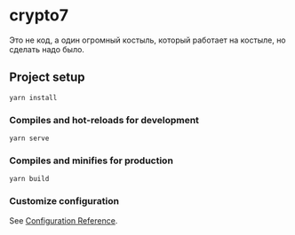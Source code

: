 # crypto7

Это не код, а один огромный костыль, который работает на костыле, но сделать надо было.


## Project setup
```
yarn install
```

### Compiles and hot-reloads for development
```
yarn serve
```

### Compiles and minifies for production
```
yarn build
```

### Customize configuration
See [Configuration Reference](https://cli.vuejs.org/config/).
